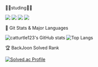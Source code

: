 👨‍🎓studing👨‍🎓

 <img src="https://img.shields.io/badge/java-007396?style=for-the-badge&logo=java&logoColor=white"> <img src="https://img.shields.io/badge/spring-6DB33F?style=for-the-badge&logo=spring&logoColor=white"> <img src="https://img.shields.io/badge/dart-E34F26?style=for-the-badge&logo=dart&logoColor=0xff0175C2"> <img src="https://img.shields.io/badge/flutter-E34F26?style=for-the-badge&logo=flutter&logoColor=#02569B">
 
🌟 Git Stats & Major Languages

![catturtle123's GitHub stats](https://github-readme-stats.vercel.app/api?username=catturtle123&show_icons=true&theme=dark) ![Top Langs](https://github-readme-stats.vercel.app/api/top-langs/?username=catturtle123&layout=compact&theme=dark) 

🏆 BackJoon Solved Rank

[![Solved.ac Profile](http://mazassumnida.wtf/api/generate_badge?boj=musoyou10)](https://solved.ac/musoyou10)


